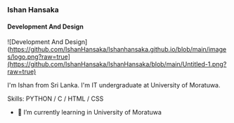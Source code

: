 ### Ishan Hansaka
#### Development And Design
![Development And Design](https://github.com/IshanHansaka/Ishanhansaka.github.io/blob/main/images/logo.png?raw=true](https://github.com/IshanHansaka/IshanHansaka/blob/main/Untitled-1.png?raw=true)

I'm Ishan from Sri Lanka. I'm IT undergraduate at University of Moratuwa.

Skills: PYTHON / C / HTML / CSS

- 🌱 I’m currently learning in University of Moratuwa 

